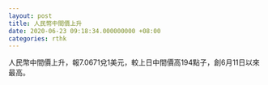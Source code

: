 ```yaml
---
layout: post
title: 人民幣中間價上升
date: 2020-06-23 09:18:34.000000000 +08:00
categories: rthk
---
```


人民幣中間價上升，報7.0671兌1美元，較上日中間價高194點子，創6月11日以來最高。
